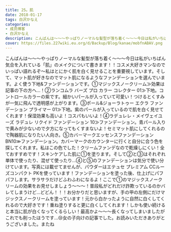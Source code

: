 ```yaml
---
title: 25。肌
date: 2018-01-17
tags: 白沢かなえ
categories: 
- 成员博客
- 白沢かなえ
description: こんばんは〜〜〜やっぱりノーマルな髪型が落ち着く〜〜〜今日は私がいちばん気合を入れている「肌」のメイクについて書きます！！コスメ大好きマンなのでいっぱい語れるぞ〜私はとにかく肌を白く見せることを重...
cover: https://files.227wiki.eu.org/d/Backup/Blog/kanae/mobfnABAV.png 
---
```


こんばんは〜〜〜やっぱりノーマルな髪型が落ち着く〜〜〜今日は私がいちばん気合を入れている「肌」のメイクについて書きます！！コスメ大好きマンなのでいっぱい語れるぞ〜私はとにかく肌を白く見せることを重要視しています。そして、マット肌が好きなのでマット肌になるようなファンデーションを選んでいます。よく使う下地&ファンデーションです。①マジックスノークリーム≫効果は記事の下の方へ…！②ランコムラ バーズ プロ カラー コレクター 01≫下地。コントロールカラーの紫です。細かいパールが入っていて可愛い！つけるとくすみが一気に飛んで透明感が上がります。③ポール&ジョーラトゥー エクラ ファンデーション プライマー 01≫下地。紫のパールが入っているので肌を白く見せてくれます！保湿効果も高いよ！コスパもいいよ！④ラデュレレ・メイヴェイユーズ ラデュレ リクイド ファンデーション 10≫ファンデーション。青パール入りで黄みが少ないので夕方になってもくすまないよ！セミマット肌にしてくれるので陶器肌になりたい人向き。⑤カバーマークエッセンスファンデーション BN10≫ファンデーション。カバーマークのカウンターに行くと自分に合う色を探してくれます。私はこの色でした！クリームファンデなので乾燥しにくい！全ておすすめです！スキンケアした肌に①を塗ります。そして②と③はそれぞれ単体で使ったり、混ぜて使ったり…④と⑤のファンデーションは気分で使い分けています。写真には載せてませんが、パウダーはエテュセ プレミアム CCルーズコンパクト PKを使っています！ファンデーションを塗った後、仕上げにパフパフします。サラサラだけどふわふわになるよ！ここで①のマジックスノークリームの効果をお見せしましょう〜〜〜！普段私がどれだけ詐欺っているのかバレてしまうけど…どどん！！！お分かりだと思いますが、手の甲の左側にだけマジックスノークリームを塗っています！元から白かったように自然に白くしてくれるので大好きです！重ね塗りすると更に白くしてくれます！しかも使い続けると本当に肌が白くなってくるらしい！最高かよ〜〜〜長くなってしまいましたがこれでも削ったほうです…😢女の子向けの記事でした。お読みいただきありがとうございました。またね



